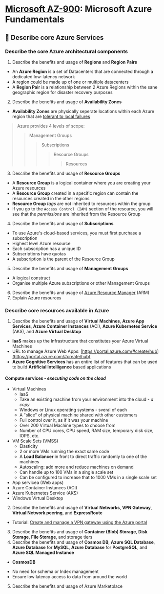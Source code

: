 # [Microsoft AZ-900](az-900-index.md): Microsoft Azure Fundamentals

## 🚒 Describe core Azure Services
### Describe the core Azure architectural components
1. Describe the benefits and usage of **Regions** and **Region Pairs**
+ An **Azure Region** is a set of Datacenters that are connected through a dedicated low-latency network
+ A region could be made up of one or multiple datacenters
+ A **Region Pair** is a relationship between 2 Azure Regions within the sane geographic region for disaster recovery purposes

2. Describe the benefits and usage of **Availability Zones**
+ **Availability Zones** are physically seperate locations within each Azure region that are [tolerant to local failures](https://docs.microsoft.com/en-us/azure/availability-zones/az-overview)

> Azure provides 4 levels of scope: 
>> Management Groups
>>> Subscriptions
>>>> Resource Groups
>>>>> Resources

3. Describe the benefits and usage of **Resource Groups**
+ A **Resource Group** is a logical container where you are creating your Azure resources
+ A **Resource Group** created in a specific region can contain the resources created in the other regions
+ **Resource Group** _tags_ are not inherited to resources within the group
+ If you go to the `Access Control (IAM)` section of the resource, you will see that the _permissions_ are inherited from the Resource Group
4. Describe the benefits and usage of **Subscriptions**
+ To use Azure's cloud-based services, you must first purchase a subscription
+ Highest level Azure resource
+ Each subscription has a unique ID
+ Subscriptions have quotas
+ A subscription is the parent of the Resource Group
5. Describe the benefits and usage of **Management Groups**
+ A logical construct
+ Organise multiple Azure subscriptions or other Management Groups
6. Describe the benefits and usage of [Azure Resource Manager](https://docs.microsoft.com/en-us/azure/azure-resource-manager/) (ARM)
7. Explain Azure resources

### Describe core resources available in Azure
1. Describe the benefits and usage of **Virtual Machines**, **Azure App Services**, **Azure Container Instances** (ACI), **Azure Kubernetes Service** (AKS), and **Azure Virtual Desktop**
+ **IaaS** makes up the Infrastructure that constitutes your Azure Virtual Machines
+ URL to manage Azure Web Apps: [https://portal.azure.com/#create/hub](https://portal.azure.com/#create/hub)
+ **Azure Cognitive Services** has an entire list of features that can be used to build **Artificial Intelligence** based applications

#### Compute services - _executing code on the cloud_
+ Virtual Machines
  - IaaS
  - Take an existing machine from your environment into the cloud - _a copy_
  - Windows or Linux operating systems - sveral of each
  - A "slice" of physical machine shared with other customers
  - Full control over it, as if it was your machine
  - Over 200 Virtual Machine types to choose from
  - Number of CPU cores, CPU speed, RAM size, temporary disk size, IOPS, etc.
+ VM Scale Sets (VMSS)
  - Elasticity
  - 2 or more VMs running the exact same code
  - A **Load Balancer** in front to direct traffic randomly to one of the machines
  - Autoscaling: add more and reduce machines on demand
  - Can handle up to 100 VMs in a single scale set
  - Can be configured to increase that to 1000 VMs in a single scale set
+ App servicea (Web apps)
+ Azure Container Instances (ACI)
+ Azure Kubernetes Service (AKS)
+ Windows Virtual Desktop

2. Describe the benefits and usage of **Virtual Networks**, **VPN Gateway**, **Virtual Network peering**, and **ExpressRoute**
+ Tutorial: [Create and manage a VPN gateway using the Azure portal](https://docs.microsoft.com/en-us/azure/vpn-gateway/tutorial-create-gateway-portal)
3. Describe the benefits and usage of **Container (Blob) Storage**, **Disk Storage**, **File Storage**, and storage tiers
4. Describe the benefits and usage of **Cosmos DB**, **Azure SQL Database**, **Azure Database** for **MySQL**, **Azure Database** for **PostgreSQL**, and **Azure SQL Managed Instance**
+ **CosmosDB**
- No need for schema or Index management
- Ensure low latency access to data from around the world
5. Describe the benefits and usage of Azure Marketplace
